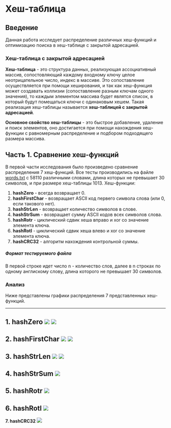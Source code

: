 # Хеш-таблица

## Введение
 
Данная работа исследует распределение различных хеш-функций и оптимизацию поиска в хеш-таблице с закрытой адресацией.

### Хеш-таблица с закрытой адресацией

**Хеш-таблица** - это структура данных, реализующая ассоциативный массив, сопостовляющий каждому входному ключу целое неотрицательное число, индекс в массиве. Это сопоставление осуществляется при помощи хеширования, и так как хеш-функция может создавать коллизии (сопоставление разным ключам одного значения), то каждым элементом массива будет являтся список, в который будут помещаться ключи с одинаковым хешем. Такая реализация хеш-таблицы называется **хеш-таблицей с закрытой адресацией**.

**Основное свойство хеш-таблицы** - это быстрое добавление, удаление и поиск элементов, оно достигается при помощи нахождения хеш-функции с равномерным распределение и подбором подходящего размера массива.

## Часть 1. Сравнение хеш-функций

В первой части исследования было произведено сравнение распределения 7 хеш-функций.
Все тесты производились на файле [words.txt]() с 58110 различными словами, длина которых не превышает 30 символов, и при размере хеш-таблицы 1013.
Хеш-функции:
1. **hashZero** - всегда возвращает 0.
2. **hashFirstChar** - возвращает ASCII код первего символа слова (или 0, если такового нет).
3. **hashStrLen** - возвращает количество символов в слове.
4. **hashStrSum** - возвращает сумму ASCII кодов всех символов слова.
5. **hashRotr** - циклический сдвик хеша вправо и xor со значение элемента ключа.
6. **hashRotl** - циклический сдвик хеша влево и xor со значение элемента ключа.
7. **hashCRC32** - алгоритм нахождения контрольной суммы.

##### Формат тестируемого файла
В первой строке идет число n - количество слов, далее в n строках по одному англискому слову, длина которого не превышает 30 символов.

### Анализ

Ниже представлены графики распределения 7 представленных хеш-функций.

---
**1. hashZero**
![](https://github.com/FireKOT/Hash-Table/blob/main/plots/hashZero.png)
![](https://github.com/FireKOT/Hash-Table/blob/main/plots/hashZeroEnlarged.png)
---
**2. hashFirstChar**
![](https://github.com/FireKOT/Hash-Table/blob/main/plots/hashFirstChar.png)
![](https://github.com/FireKOT/Hash-Table/blob/main/plots/hashFirstCharEnlarged.png)
---
**3. hashStrLen**
![](https://github.com/FireKOT/Hash-Table/blob/main/plots/hashStrLen.png)
![](https://github.com/FireKOT/Hash-Table/blob/main/plots/hashStrLenEnlarged.png)
---
**4. hashStrSum**
![](https://github.com/FireKOT/Hash-Table/blob/main/plots/hashStrSum.png)
---
**5. hashRotr**
![](https://github.com/FireKOT/Hash-Table/blob/main/plots/hashRotr.png)
---
**6. hashRotl**
![](https://github.com/FireKOT/Hash-Table/blob/main/plots/hashRotl.png)
---
**7. hashCRC32**
![](https://github.com/FireKOT/Hash-Table/blob/main/plots/hashCRC32.png)
